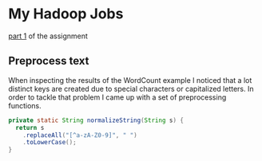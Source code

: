 # My Hadoop Jobs

[part 1](https://rubigdata.github.io/bigdata-blog-2021-joshdev-de/assignment-02-setup) of the assignment

## Preprocess text
When inspecting the results of the WordCount example I noticed that a lot distinct keys are created due to special characters or capitalized letters. In order to tackle that problem I came up with a set of preprocessing functions.

```java
private static String normalizeString(String s) {
  return s
    .replaceAll("[^a-zA-Z0-9]", " ")
    .toLowerCase();
}
```
